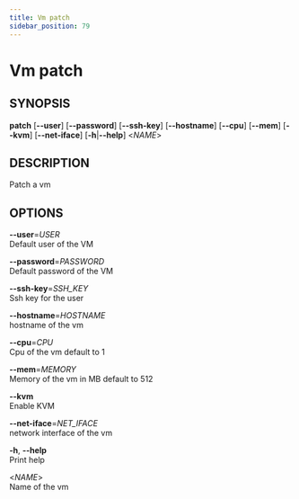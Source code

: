 ```yaml
---
title: Vm patch
sidebar_position: 79
---
```


# Vm patch

## SYNOPSIS

**patch** \[**--user**\] \[**--password**\] \[**--ssh-key**\]
\[**--hostname**\] \[**--cpu**\] \[**--mem**\] \[**--kvm**\]
\[**--net-iface**\] \[**-h**\|**--help**\] \<*NAME*\>

## DESCRIPTION

Patch a vm

## OPTIONS

**--user**=*USER*  
Default user of the VM

**--password**=*PASSWORD*  
Default password of the VM

**--ssh-key**=*SSH_KEY*  
Ssh key for the user

**--hostname**=*HOSTNAME*  
hostname of the vm

**--cpu**=*CPU*  
Cpu of the vm default to 1

**--mem**=*MEMORY*  
Memory of the vm in MB default to 512

**--kvm**  
Enable KVM

**--net-iface**=*NET_IFACE*  
network interface of the vm

**-h**, **--help**  
Print help

\<*NAME*\>  
Name of the vm
